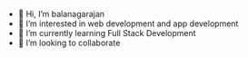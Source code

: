 - 👋 Hi, I’m balanagarajan
- 👀 I’m interested in web development and app development
- 🌱 I’m currently learning Full Stack Development
- 💞️ I’m looking to collaborate 

<!---
balasachin27/balasachin27 is a ✨ special ✨ repository because its `README.md` (this file) appears on your GitHub profile.
You can click the Preview link to take a look at your changes.
--->
